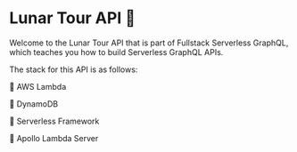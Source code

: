 # Lunar Tour API 🌟

Welcome to the Lunar Tour API that is part of Fullstack Serverless GraphQL, which teaches you how to build Serverless GraphQL APIs.

The stack for this API is as follows:

🌟 AWS Lambda

🌟 DynamoDB

🌟 Serverless Framework

🌟 Apollo Lambda Server
